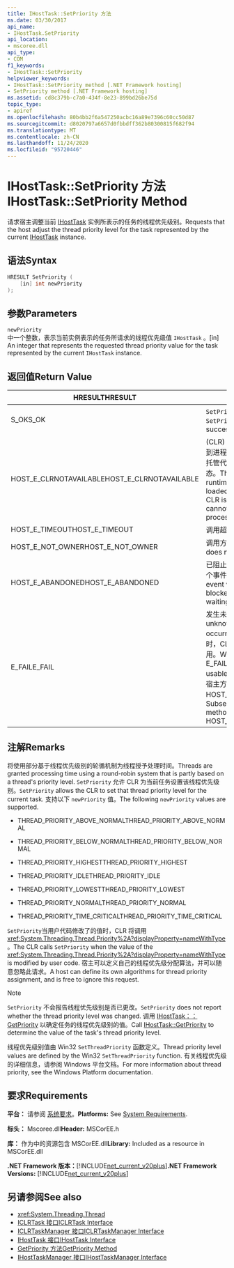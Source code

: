 ```yaml
---
title: IHostTask::SetPriority 方法
ms.date: 03/30/2017
api_name:
- IHostTask.SetPriority
api_location:
- mscoree.dll
api_type:
- COM
f1_keywords:
- IHostTask::SetPriority
helpviewer_keywords:
- IHostTask::SetPriority method [.NET Framework hosting]
- SetPriority method [.NET Framework hosting]
ms.assetid: cd8c379b-c7a0-434f-8e23-899bd26be75d
topic_type:
- apiref
ms.openlocfilehash: 80b4bb2f6a547250acbc16a89e7396c60cc50d87
ms.sourcegitcommit: d8020797a6657d0fbbdff362b80300815f682f94
ms.translationtype: MT
ms.contentlocale: zh-CN
ms.lasthandoff: 11/24/2020
ms.locfileid: "95720446"
---
```

# <a name="ihosttasksetpriority-method"></a><span data-ttu-id="87ab8-102">IHostTask::SetPriority 方法</span><span class="sxs-lookup"><span data-stu-id="87ab8-102">IHostTask::SetPriority Method</span></span>

<span data-ttu-id="87ab8-103">请求宿主调整当前 [IHostTask](ihosttask-interface.md) 实例所表示的任务的线程优先级别。</span><span class="sxs-lookup"><span data-stu-id="87ab8-103">Requests that the host adjust the thread priority level for the task represented by the current [IHostTask](ihosttask-interface.md) instance.</span></span>  
  
## <a name="syntax"></a><span data-ttu-id="87ab8-104">语法</span><span class="sxs-lookup"><span data-stu-id="87ab8-104">Syntax</span></span>  
  
```cpp  
HRESULT SetPriority (  
    [in] int newPriority  
);  
```  
  
## <a name="parameters"></a><span data-ttu-id="87ab8-105">参数</span><span class="sxs-lookup"><span data-stu-id="87ab8-105">Parameters</span></span>  

 `newPriority`  
 <span data-ttu-id="87ab8-106">中一个整数，表示当前实例表示的任务所请求的线程优先级值 `IHostTask` 。</span><span class="sxs-lookup"><span data-stu-id="87ab8-106">[in] An integer that represents the requested thread priority value for the task represented by the current `IHostTask` instance.</span></span>  
  
## <a name="return-value"></a><span data-ttu-id="87ab8-107">返回值</span><span class="sxs-lookup"><span data-stu-id="87ab8-107">Return Value</span></span>  
  
|<span data-ttu-id="87ab8-108">HRESULT</span><span class="sxs-lookup"><span data-stu-id="87ab8-108">HRESULT</span></span>|<span data-ttu-id="87ab8-109">说明</span><span class="sxs-lookup"><span data-stu-id="87ab8-109">Description</span></span>|  
|-------------|-----------------|  
|<span data-ttu-id="87ab8-110">S_OK</span><span class="sxs-lookup"><span data-stu-id="87ab8-110">S_OK</span></span>|<span data-ttu-id="87ab8-111">`SetPriority` 已成功返回。</span><span class="sxs-lookup"><span data-stu-id="87ab8-111">`SetPriority` returned successfully.</span></span>|  
|<span data-ttu-id="87ab8-112">HOST_E_CLRNOTAVAILABLE</span><span class="sxs-lookup"><span data-stu-id="87ab8-112">HOST_E_CLRNOTAVAILABLE</span></span>|<span data-ttu-id="87ab8-113"> (CLR) 的公共语言运行时未加载到进程中，或 CLR 处于无法运行托管代码或成功处理调用的状态。</span><span class="sxs-lookup"><span data-stu-id="87ab8-113">The common language runtime (CLR) has not been loaded into a process, or the CLR is in a state in which it cannot run managed code or process the call successfully.</span></span>|  
|<span data-ttu-id="87ab8-114">HOST_E_TIMEOUT</span><span class="sxs-lookup"><span data-stu-id="87ab8-114">HOST_E_TIMEOUT</span></span>|<span data-ttu-id="87ab8-115">调用超时。</span><span class="sxs-lookup"><span data-stu-id="87ab8-115">The call timed out.</span></span>|  
|<span data-ttu-id="87ab8-116">HOST_E_NOT_OWNER</span><span class="sxs-lookup"><span data-stu-id="87ab8-116">HOST_E_NOT_OWNER</span></span>|<span data-ttu-id="87ab8-117">调用方不拥有该锁。</span><span class="sxs-lookup"><span data-stu-id="87ab8-117">The caller does not own the lock.</span></span>|  
|<span data-ttu-id="87ab8-118">HOST_E_ABANDONED</span><span class="sxs-lookup"><span data-stu-id="87ab8-118">HOST_E_ABANDONED</span></span>|<span data-ttu-id="87ab8-119">已阻止的线程或纤程正在等待某个事件时，该事件被取消。</span><span class="sxs-lookup"><span data-stu-id="87ab8-119">An event was canceled while a blocked thread or fiber was waiting on it.</span></span>|  
|<span data-ttu-id="87ab8-120">E_FAIL</span><span class="sxs-lookup"><span data-stu-id="87ab8-120">E_FAIL</span></span>|<span data-ttu-id="87ab8-121">发生未知的灾难性故障。</span><span class="sxs-lookup"><span data-stu-id="87ab8-121">An unknown catastrophic failure occurred.</span></span> <span data-ttu-id="87ab8-122">当方法返回 E_FAIL 时，CLR 在该进程内将不再可用。</span><span class="sxs-lookup"><span data-stu-id="87ab8-122">When a method returns E_FAIL, the CLR is no longer usable within the process.</span></span> <span data-ttu-id="87ab8-123">对宿主方法的后续调用会返回 HOST_E_CLRNOTAVAILABLE。</span><span class="sxs-lookup"><span data-stu-id="87ab8-123">Subsequent calls to hosting methods return HOST_E_CLRNOTAVAILABLE.</span></span>|  
  
## <a name="remarks"></a><span data-ttu-id="87ab8-124">注解</span><span class="sxs-lookup"><span data-stu-id="87ab8-124">Remarks</span></span>  

 <span data-ttu-id="87ab8-125">将使用部分基于线程优先级别的轮循机制为线程授予处理时间。</span><span class="sxs-lookup"><span data-stu-id="87ab8-125">Threads are granted processing time using a round-robin system that is partly based on a thread's priority level.</span></span> <span data-ttu-id="87ab8-126">`SetPriority` 允许 CLR 为当前任务设置该线程优先级别。</span><span class="sxs-lookup"><span data-stu-id="87ab8-126">`SetPriority` allows the CLR to set that thread priority level for the current task.</span></span> <span data-ttu-id="87ab8-127">支持以下 `newPriority` 值。</span><span class="sxs-lookup"><span data-stu-id="87ab8-127">The following `newPriority` values are supported.</span></span>  
  
- <span data-ttu-id="87ab8-128">THREAD_PRIORITY_ABOVE_NORMAL</span><span class="sxs-lookup"><span data-stu-id="87ab8-128">THREAD_PRIORITY_ABOVE_NORMAL</span></span>  
  
- <span data-ttu-id="87ab8-129">THREAD_PRIORITY_BELOW_NORMAL</span><span class="sxs-lookup"><span data-stu-id="87ab8-129">THREAD_PRIORITY_BELOW_NORMAL</span></span>  
  
- <span data-ttu-id="87ab8-130">THREAD_PRIORITY_HIGHEST</span><span class="sxs-lookup"><span data-stu-id="87ab8-130">THREAD_PRIORITY_HIGHEST</span></span>  
  
- <span data-ttu-id="87ab8-131">THREAD_PRIORITY_IDLE</span><span class="sxs-lookup"><span data-stu-id="87ab8-131">THREAD_PRIORITY_IDLE</span></span>  
  
- <span data-ttu-id="87ab8-132">THREAD_PRIORITY_LOWEST</span><span class="sxs-lookup"><span data-stu-id="87ab8-132">THREAD_PRIORITY_LOWEST</span></span>  
  
- <span data-ttu-id="87ab8-133">THREAD_PRIORITY_NORMAL</span><span class="sxs-lookup"><span data-stu-id="87ab8-133">THREAD_PRIORITY_NORMAL</span></span>  
  
- <span data-ttu-id="87ab8-134">THREAD_PRIORITY_TIME_CRITICAL</span><span class="sxs-lookup"><span data-stu-id="87ab8-134">THREAD_PRIORITY_TIME_CRITICAL</span></span>  
  
 <span data-ttu-id="87ab8-135">`SetPriority`当用户代码修改了的值时，CLR 将调用 <xref:System.Threading.Thread.Priority%2A?displayProperty=nameWithType> 。</span><span class="sxs-lookup"><span data-stu-id="87ab8-135">The CLR calls `SetPriority` when the value of the <xref:System.Threading.Thread.Priority%2A?displayProperty=nameWithType> is modified by user code.</span></span> <span data-ttu-id="87ab8-136">宿主可以定义自己的线程优先级分配算法，并可以随意忽略此请求。</span><span class="sxs-lookup"><span data-stu-id="87ab8-136">A host can define its own algorithms for thread priority assignment, and is free to ignore this request.</span></span>  
  
> [!NOTE]
> <span data-ttu-id="87ab8-137">`SetPriority` 不会报告线程优先级别是否已更改。</span><span class="sxs-lookup"><span data-stu-id="87ab8-137">`SetPriority` does not report whether the thread priority level was changed.</span></span> <span data-ttu-id="87ab8-138">调用 [IHostTask：： GetPriority](ihosttask-getpriority-method.md) 以确定任务的线程优先级别的值。</span><span class="sxs-lookup"><span data-stu-id="87ab8-138">Call [IHostTask::GetPriority](ihosttask-getpriority-method.md) to determine the value of the task's thread priority level.</span></span>  
  
 <span data-ttu-id="87ab8-139">线程优先级别值由 Win32 `SetThreadPriority` 函数定义。</span><span class="sxs-lookup"><span data-stu-id="87ab8-139">Thread priority level values are defined by the Win32 `SetThreadPriority` function.</span></span> <span data-ttu-id="87ab8-140">有关线程优先级的详细信息，请参阅 Windows 平台文档。</span><span class="sxs-lookup"><span data-stu-id="87ab8-140">For more information about thread priority, see the Windows Platform documentation.</span></span>  
  
## <a name="requirements"></a><span data-ttu-id="87ab8-141">要求</span><span class="sxs-lookup"><span data-stu-id="87ab8-141">Requirements</span></span>  

 <span data-ttu-id="87ab8-142">**平台：** 请参阅 [系统要求](../../get-started/system-requirements.md)。</span><span class="sxs-lookup"><span data-stu-id="87ab8-142">**Platforms:** See [System Requirements](../../get-started/system-requirements.md).</span></span>  
  
 <span data-ttu-id="87ab8-143">**标头：** Mscoree.dll</span><span class="sxs-lookup"><span data-stu-id="87ab8-143">**Header:** MSCorEE.h</span></span>  
  
 <span data-ttu-id="87ab8-144">**库：** 作为中的资源包含 MSCorEE.dll</span><span class="sxs-lookup"><span data-stu-id="87ab8-144">**Library:** Included as a resource in MSCorEE.dll</span></span>  
  
 <span data-ttu-id="87ab8-145">**.NET Framework 版本：**[!INCLUDE[net_current_v20plus](../../../../includes/net-current-v20plus-md.md)]</span><span class="sxs-lookup"><span data-stu-id="87ab8-145">**.NET Framework Versions:** [!INCLUDE[net_current_v20plus](../../../../includes/net-current-v20plus-md.md)]</span></span>  
  
## <a name="see-also"></a><span data-ttu-id="87ab8-146">另请参阅</span><span class="sxs-lookup"><span data-stu-id="87ab8-146">See also</span></span>

- <xref:System.Threading.Thread>
- [<span data-ttu-id="87ab8-147">ICLRTask 接口</span><span class="sxs-lookup"><span data-stu-id="87ab8-147">ICLRTask Interface</span></span>](iclrtask-interface.md)
- [<span data-ttu-id="87ab8-148">ICLRTaskManager 接口</span><span class="sxs-lookup"><span data-stu-id="87ab8-148">ICLRTaskManager Interface</span></span>](iclrtaskmanager-interface.md)
- [<span data-ttu-id="87ab8-149">IHostTask 接口</span><span class="sxs-lookup"><span data-stu-id="87ab8-149">IHostTask Interface</span></span>](ihosttask-interface.md)
- [<span data-ttu-id="87ab8-150">GetPriority 方法</span><span class="sxs-lookup"><span data-stu-id="87ab8-150">GetPriority Method</span></span>](ihosttask-getpriority-method.md)
- [<span data-ttu-id="87ab8-151">IHostTaskManager 接口</span><span class="sxs-lookup"><span data-stu-id="87ab8-151">IHostTaskManager Interface</span></span>](ihosttaskmanager-interface.md)

